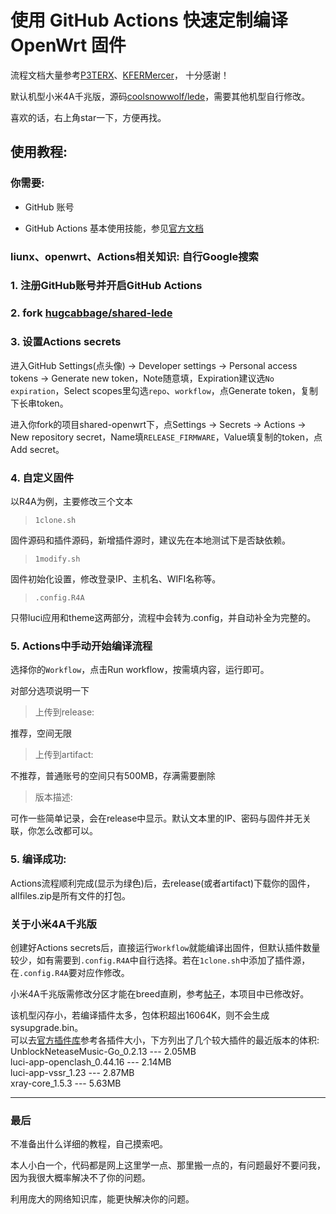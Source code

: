 # 使用 GitHub Actions 快速定制编译 OpenWrt 固件

流程文档大量参考[P3TERX](https://github.com/P3TERX/Actions-OpenWrt)、[KFERMercer](https://github.com/KFERMercer/OpenWrt-CI)，
十分感谢！

默认机型小米4A千兆版，源码[coolsnowwolf/lede](https://github.com/coolsnowwolf/lede)，需要其他机型自行修改。

喜欢的话，右上角star一下，方便再找。

## 使用教程:

### 你需要:

- GitHub 账号

- GitHub Actions 基本使用技能，参见[官方文档](https://docs.github.com/cn/actions)

### liunx、openwrt、Actions相关知识: 自行Google搜索 

### 1. 注册GitHub账号并开启GitHub Actions

### 2. fork [hugcabbage/shared-lede](https://github.com/hugcabbage/shared-lede)

### 3. 设置Actions secrets

进入GitHub Settings(点头像) → Developer settings → Personal access tokens → Generate new token，Note随意填，Expiration建议选`No expiration`，Select scopes里勾选`repo`、`workflow`，点Generate token，复制下长串token。

进入你fork的项目shared-openwrt下，点Settings → Secrets → Actions → New repository secret，Name填`RELEASE_FIRMWARE`，Value填复制的token，点Add secret。

### 4. 自定义固件

以R4A为例，主要修改三个文本

> `1clone.sh`

固件源码和插件源码，新增插件源时，建议先在本地测试下是否缺依赖。

> `1modify.sh`

固件初始化设置，修改登录IP、主机名、WIFI名称等。

> `.config.R4A`

只带luci应用和theme这两部分，流程中会转为.config，并自动补全为完整的。

### 5. Actions中手动开始编译流程

选择你的`Workflow`，点击Run workflow，按需填内容，运行即可。

对部分选项说明一下

> 上传到release: 

推荐，空间无限

> 上传到artifact: 

不推荐，普通账号的空间只有500MB，存满需要删除

> 版本描述: 

可作一些简单记录，会在release中显示。默认文本里的IP、密码与固件并无关联，你怎么改都可以。

### 5. 编译成功:

Actions流程顺利完成(显示为绿色)后，去release(或者artifact)下载你的固件，allfiles.zip是所有文件的打包。

### 关于小米4A千兆版

创建好Actions secrets后，直接运行`Workflow`就能编译出固件，但默认插件数量较少，如有需要到`.config.R4A`中自行选择。若在`1clone.sh`中添加了插件源，在`.config.R4A`要对应作修改。

小米4A千兆版需修改分区才能在breed直刷，参考[帖子](https://www.right.com.cn/forum/thread-4052254-1-1.html)，本项目中已修改好。

该机型闪存小，若编译插件太多，包体积超出16064K，则不会生成sysupgrade.bin。<br/>
可以去[官方插件库](https://downloads.openwrt.org/snapshots/packages/mips_24kc/packages/)参考各插件大小，下方列出了几个较大插件的最近版本的体积:<br/>
UnblockNeteaseMusic-Go_0.2.13 --- 2.05MB<br/>
luci-app-openclash_0.44.16 --- 2.14MB<br/>
luci-app-vssr_1.23 --- 2.87MB<br/>
xray-core_1.5.3 --- 5.63MB<br/>

---

### 最后

不准备出什么详细的教程，自己摸索吧。

本人小白一个，代码都是网上这里学一点、那里搬一点的，有问题最好不要问我，因为我很大概率解决不了你的问题。

利用庞大的网络知识库，能更快解决你的问题。
